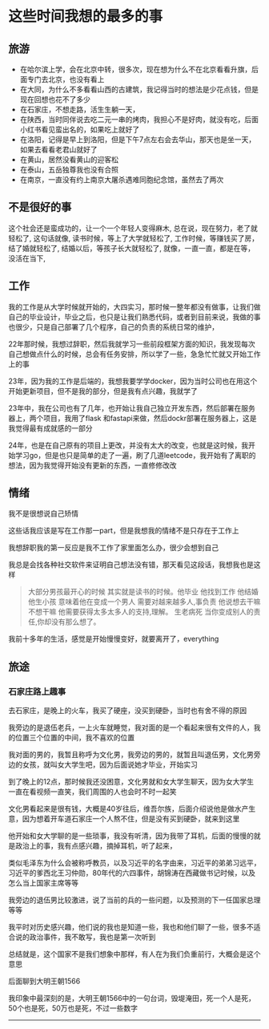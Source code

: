 # 这些时间我想的最多的事

## 旅游

* 在哈尔滨上学，会在北京中转，很多次，现在想为什么不在北京看看升旗，后面专门去北京，也没有看上
* 在大同，为什么不多看看山西的古建筑，我记得当时的想法是少花点钱，但是现在回想也花不了多少
* 在石家庄，不想走路，活生生躺一天，
* 在陕西，当时同伴说去吃二元一串的烤肉，我担心不是好肉，就没有吃，后面小红书看见蛮出名的，如果吃上就好了
* 在洛阳，记得是早上到洛阳，但是下午7点左右会去华山，那天也是坐一天，如果去看看老君山就好了
* 在黄山，居然没看黄山的迎客松
* 在泰山，五岳独尊我也没有合照
* 在南京，一直没有约上南京大屠杀遇难同胞纪念馆，虽然去了两次


## 不是很好的事

这个社会还是蛮成功的，让一个一个年轻人变得麻木,
总在说，现在努力，老了就轻松了,
这句话就像,
读书时候，等上了大学就轻松了,
工作时候，等赚钱买了房，结了婚就轻松了,
结婚以后，等孩子长大就轻松了,
就像，一直一直，都是在等，没活在当下,


## 工作

我的工作是从大学时候就开始的，大四实习，那时候一整年都没有做事，让我们做自己的毕业设计，毕业之后，也只是让我们熟悉代码，或者到目前来说，我做的事也很少，只是自己部署了几个程序，自己的负责的系统日常的维护，

22年那时候，我想过辞职，然后我就学习一些前段框架方面的知识，我发现每次自己想做点什么的时候，总会有任务安排，所以学了一些，急急忙忙就又开始工作上的事

23年，因为我的工作是后端的，我想我要学学docker，因为当时公司也在用这个开始更新项目，但不是我的部分，但是我有点兴趣，我就学了

23年中，我在公司也有了几年，也开始让我自己独立开发东西，然后部署在服务器上，两个项目，我用了flask 和fastapi来做，然后dockr部署在服务器上，这是我觉得最有成就感的一部分

24年，也是在自己原有的项目上更改，并没有太大的改变，也就是这时候，我开始学习go，但是也只是简单的走了一遍，刷了几道leetcode，我开始有了离职的想法，因为我觉得开始没有更新的东西，一直修修改改



## 情绪

我不是很想说自己矫情

这些话我应该是写在工作那一part，但是我想我的情绪不是只存在于工作上

我想辞职我的第一反应是我不工作了家里面怎么办，很少会想到自己

我总是会找各种社交软件来证明自己想法没有错，那天看见这段话，我想我也是这样

> 大部分男孩最开心的时候 其实就是读书的时候。他毕业 他找到工作 他结婚 他生小孩 意味着他在变成一个男人 需要对越来越多人,事负责
> 他说想去干嘛 不想干嘛 他需要获得太多太多人的支持,理解。
> 生老病死 当你变成别人的责任,你却没有那么想了。

我前十多年的生活，感觉是开始慢慢变好，就要离开了，everything



## 旅途

### 石家庄路上趣事

去石家庄，是晚上的火车，我买了硬座，没买到硬卧，当时也有舍不得的原因

我旁边的是退伍老兵，一上火车就睡觉，我对面的是一个看起来很有文件的人，我的位置三个位置的中间，我不喜欢的位置

我对面的男的，我暂且称呼为文化男，我旁边的男的，就暂且叫退伍男，文化男旁边的女孩，就叫女大学生吧，因为后面说她才毕业，开始实习

到了晚上的12点，那时候我还没困意，文化男就和女大学生聊天，因为女大学生一直在看视频一直笑，我们周围的人也会时不时一起笑

文化男看起来是很有钱，大概是40岁往后，维吾尔族，后面介绍说他是做水产生意，因为想着开车道石家庄一个人熬不住，但是没有买到硬卧，就来到这里

他开始和女大学聊的是一些琐事，我没有听清，因为我带了耳机，后面的慢慢的就是政治上的事，我有点感兴趣，摘掉耳机，听了起来，

类似毛泽东为什么会被称呼教员，以及习近平的名字由来，习近平的弟弟习远平，习近平的爹西北王习仲勋，80年代的六四事件，胡锦涛在西藏做书记时候，以及怎么当上国家主席等等

我旁边的退伍男比较激进，说了当前的兵的一些问题，以及预测的下一任国家总理等等

我平时对历史感兴趣，他们说的我也是知道一些，我也和他们聊了一些，很多不适合说的政治事件，我不敢写，我也是第一次听到

总结就是，这个国家不是我们想象中那样，有人在为我们负重前行，大概会是这个意思

后面聊到大明王朝1566

我印象中最深刻的是，大明王朝1566中的一句台词，毁堤淹田，死一个人是死，50个也是死，50万也是死，不过一些数字

*********************
